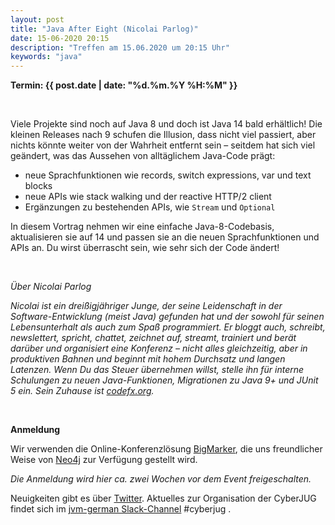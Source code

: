 ```yaml
---
layout: post
title: "Java After Eight (Nicolai Parlog)"
date: 15-06-2020 20:15
description: "Treffen am 15.06.2020 um 20:15 Uhr"
keywords: "java"
---
```


<b>Termin: {{ post.date | date: "%d.%m.%Y %H:%M" }}</b>

<br/>

Viele Projekte sind noch auf Java 8 und doch ist Java 14 bald erhältlich! Die kleinen Releases nach 9 schufen die Illusion, dass nicht viel passiert, aber nichts könnte weiter von der Wahrheit entfernt sein &ndash; seitdem hat sich viel geändert, was das Aussehen von alltäglichem Java-Code prägt:

- neue Sprachfunktionen wie  records, switch expressions, var und text blocks
- neue APIs wie stack walking und der reactive HTTP/2 client
- Ergänzungen zu bestehenden APIs, wie `Stream` und `Optional`

In diesem Vortrag nehmen wir eine einfache Java-8-Codebasis, aktualisieren sie auf 14 und passen sie an die neuen Sprachfunktionen und APIs an. Du wirst überrascht sein, wie sehr sich der Code ändert!

<br/>

*Über Nicolai Parlog*

*Nicolai ist ein dreißigjähriger Junge, der seine Leidenschaft in der Software-Entwicklung (meist Java) gefunden hat und der sowohl für seinen Lebensunterhalt als auch zum Spaß programmiert. Er bloggt auch, schreibt, newslettert, spricht, chattet, zeichnet auf, streamt, trainiert und berät darüber und organisiert eine Konferenz &ndash; nicht alles gleichzeitig, aber in produktiven Bahnen und beginnt mit hohem Durchsatz und langen Latenzen. Wenn Du das Steuer übernehmen willst, stelle ihn für interne Schulungen zu neuen Java-Funktionen, Migrationen zu Java 9+ und JUnit 5 ein. Sein Zuhause ist [codefx.org](https://codefx.org/).*

<br>

**Anmeldung**

Wir verwenden die Online-Konferenzlösung [BigMarker](https://www.bigmarker.com/), die uns freundlicher Weise von [Neo4j](https://neo4j.com/) zur Verfügung gestellt wird.

*Die Anmeldung wird hier ca. zwei Wochen vor dem Event freigeschalten.*

Neuigkeiten gibt es über [Twitter](https://twitter.com/cyberjug). Aktuelles zur Organisation der CyberJUG findet sich im [jvm-german Slack-Channel](https://slackin-jvm-german.herokuapp.com/) #cyberjug .
